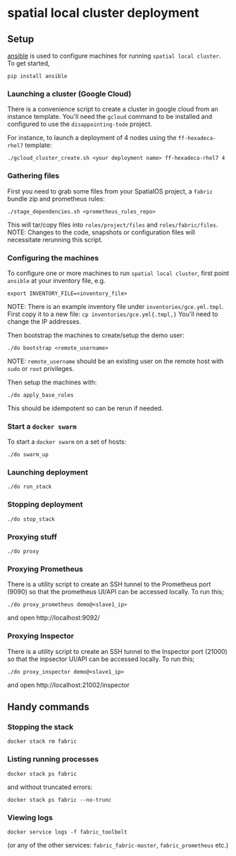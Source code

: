 # spatial local cluster deployment
## Setup
[ansible](https://www.ansible.com/) is used to configure machines for running `spatial local cluster`. To get started,

```
pip install ansible
```

### Launching a cluster (Google Cloud)
There is a convenience script to create a cluster in google cloud from an instance template. You'll need the `gcloud` command to be installed and configured to use the `disappointing-tode` project.

For instance, to launch a deployment of 4 nodes using the `ff-hexadeca-rhel7` template:
```
./gcloud_cluster_create.sh <your deployment name> ff-hexadeca-rhel7 4
```

### Gathering files
First you need to grab some files from your SpatialOS project, a `fabric` bundle zip and prometheus rules:

```
./stage_dependencies.sh <prometheus_rules_repo>
```

This will tar/copy files into `roles/project/files` and `roles/fabric/files`. NOTE: Changes to the code, snapshots or configuration files will necessitate rerunning this script.

### Configuring the machines
To configure one or more machines to run `spatial local cluster`, first point `ansible` at your inventory file, e.g.
```
export INVENTORY_FILE=<inventory_file>
```

NOTE: There is an example inventory file under `inventories/gce.yml.tmpl`. First copy it to a new file: `cp inventories/gce.yml{.tmpl,}` You'll need to change the IP addresses.

Then bootstrap the machines to create/setup the demo user:
```
./do bootstrap <remote_username>
```

NOTE: `remote_username` should be an existing user on the remote host with `sudo` or `root` privileges.

Then setup the machines with:
```
./do apply_base_roles
```

This should be idempotent so can be rerun if needed.

### Start a `docker swarm`
To start a `docker swarm` on a set of hosts:

```
./do swarm_up
```

### Launching deployment
```
./do run_stack
```

### Stopping deployment
```
./do stop_stack
```

### Proxying stuff
```
./do proxy
```

### Proxying Prometheus
There is a utility script to create an SSH tunnel to the Prometheus port (9090) so that the prometheus UI/API can be accessed locally. To run this;

```
./do proxy_prometheus demo@<slave1_ip>
```
and open http://localhost:9092/

### Proxying Inspector
There is a utility script to create an SSH tunnel to the Inspector port (21000) so that the inpsector UI/API can be accessed locally. To run this;

```
./do proxy_inspector demo@<slave1_ip>
````

and open http://localhost:21002/inspector

## Handy commands
### Stopping the stack

```
docker stack rm fabric
```

### Listing running processes

```
docker stack ps fabric
```

and without truncated errors:

```
docker stack ps fabric --no-trunc
```

### Viewing logs

```
docker service logs -f fabric_toolbelt
```

(or any of the other services: `fabric_fabric-master`, `fabric_prometheus` etc.)
